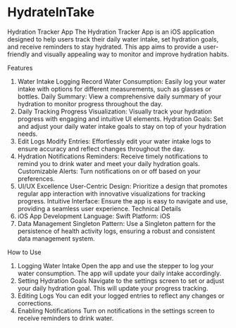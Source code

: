 # HydrateInTake
Hydration Tracker App
The Hydration Tracker App is an iOS application designed to help users track their daily water intake, set hydration goals, and receive reminders to stay hydrated. This app aims to provide a user-friendly and visually appealing way to monitor and improve hydration habits.

Features
1. Water Intake Logging
Record Water Consumption: Easily log your water intake with options for different measurements, such as glasses or bottles.
Daily Summary: View a comprehensive daily summary of your hydration to monitor progress throughout the day.
2. Daily Tracking
Progress Visualization: Visually track your hydration progress with engaging and intuitive UI elements.
Hydration Goals: Set and adjust your daily water intake goals to stay on top of your hydration needs.
3. Edit Logs
Modify Entries: Effortlessly edit your water intake logs to ensure accuracy and reflect changes throughout the day.
4. Hydration Notifications
Reminders: Receive timely notifications to remind you to drink water and meet your daily hydration goals.
Customizable Alerts: Turn notifications on or off based on your preferences.
5. UI/UX Excellence
User-Centric Design: Prioritize a design that promotes regular app interaction with innovative visualizations for tracking progress.
Intuitive Interface: Ensure the app is easy to navigate and use, providing a seamless user experience.
Technical Details
1. iOS App Development
Language: Swift
Platform: iOS
2. Data Management
Singleton Pattern: Use a Singleton pattern for the persistence of health activity logs, ensuring a robust and consistent data management system.

How to Use
1. Logging Water Intake
Open the app and use the stepper to log your water consumption. The app will update your daily intake accordingly.
2. Setting Hydration Goals
Navigate to the settings screen to set or adjust your daily hydration goal. This will update your progress tracking.
3. Editing Logs
You can edit your logged entries to reflect any changes or corrections.
4. Enabling Notifications
Turn on notifications in the settings screen to receive reminders to drink water.
